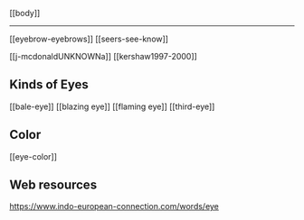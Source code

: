 [[body]]

---

[[eyebrow-eyebrows]]
[[seers-see-know]]

[[j-mcdonaldUNKNOWNa]]
[[kershaw1997-2000]]

## Kinds of Eyes
[[bale-eye]]
[[blazing eye]]
[[flaming eye]]
[[third-eye]]

## Color
[[eye-color]]

## Web resources
https://www.indo-european-connection.com/words/eye